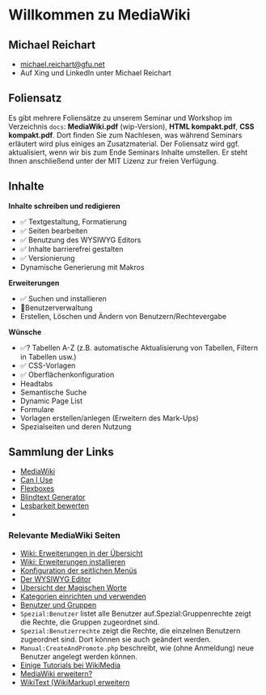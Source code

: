 # Willkommen zu MediaWiki

## Michael Reichart
- michael.reichart@gfu.net
- Auf Xing und LinkedIn unter Michael Reichart

## Foliensatz
Es gibt mehrere Foliensätze zu unserem Seminar und Workshop im Verzeichnis `docs`: **MediaWiki.pdf** (wip-Version), **HTML kompakt.pdf**, **CSS kompakt.pdf**. Dort finden Sie zum Nachlesen, was während Seminars erläutert wird plus einiges an Zusatzmaterial. Der Foliensatz wird ggf. aktualisiert, wenn wir bis zum Ende Seminars Inhalte umstellen. Er steht Ihnen anschließend unter der MIT Lizenz zur freien Verfügung.

## Inhalte

**Inhalte schreiben und redigieren**
- :white_check_mark: Textgestaltung, Formatierung
- :white_check_mark: Seiten bearbeiten 
- :white_check_mark: Benutzung des WYSIWYG Editors
- :white_check_mark: Inhalte barrierefrei gestalten
- :white_check_mark: Versionierung
- Dynamische Generierung mit Makros

**Erweiterungen**
- :white_check_mark: Suchen und installieren
- Benutzerverwaltung
- Erstellen, Löschen und Ändern von Benutzern/Rechtevergabe

**Wünsche**
- :white_check_mark:? Tabellen A-Z 
(z.B. automatische Aktualisierung von Tabellen, Filtern in Tabellen usw.)
- :white_check_mark: CSS-Vorlagen
- :white_check_mark: Oberflächenkonfiguration
- Headtabs
- Semantische Suche
- Dynamic Page List
- Formulare
- Vorlagen erstellen/anlegen (Erweitern des Mark-Ups)
- Spezialseiten und deren Nutzung

## Sammlung der Links
- [MediaWiki](https://mediawiki.org)
- [Can I Use](https://caniuse.com/)
- [Flexboxes](https://css-tricks.com/snippets/css/a-guide-to-flexbox/)
- [Blindtext Generator](https://loremipsum.de/)
- [Lesbarkeit bewerten](http://leichtlesbar.ch/html/)
- 

### Relevante MediaWiki Seiten
- [Wiki: Erweiterungen in der Übersicht](https://www.mediawiki.org/wiki/Special:ExtensionDistributor)
- [Wiki: Erweiterungen installieren](https://www.mediawiki.org/wiki/Manual:Extensions)
- [Konfiguration der seitlichen Menüs](MediaWiki:Sidebar)
- [Der WYSIWYG Editor](https://www.mediawiki.org/wiki/WYSIWYG_editor)
- [Übersicht der Magischen Worte](https://www.mediawiki.org/wiki/Help:Magic_words/de)
- [Kategorien einrichten und verwenden](https://www.mediawiki.org/wiki/Help:Categories)
- [Benutzer und Gruppen](https://www.mediawiki.org/wiki/Help:User_rights_and_groups/)
- ``Spezial:Benutzer`` listet alle Benutzer auf.Spezial:Gruppenrechte zeigt die Rechte, die Gruppen zugeordnet sind.
- ``Spezial:Benutzerrechte`` zeigt die Rechte, die einzelnen Benutzern zugeordnet sind. Dort können sie auch geändert werden.
- ``Manual:CreateAndPromote.php`` beschreibt, wie (ohne Anmeldung) neue Benutzer angelegt werden können.
- [Einige Tutorials bei WikiMedia](https://www.mediawiki.org/wiki/Category:Tutorials/)
- [MediaWiki erweitern?](https://www.mediawiki.org/wiki/How_to_become_a_MediaWiki_hacker/de)
- [WikiText (WikiMarkup) erweitern](https://www.mediawiki.org/wiki/Manual:Extending_wiki_markup/de)